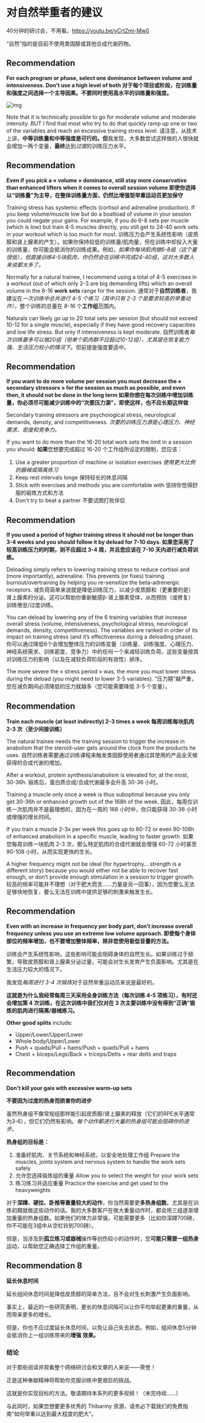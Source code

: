 # 对自然举重者的建议

40分钟的研讨会，不用看。https://youtu.be/vCrtZmj-Mw0 

“自然”指的是目前不使用类固醇或其他合成代谢药物。

## Recommendation

 **For each program or phase, select one dominance between volume and intensiveness. Don’t use a high level of both 对于每个项目或阶段，在训练量和强度之间选择一个主导因素。不要同时使用高水平的训练量和强度。**

![img](../../images/Sans-titre.webp)

Note that it is technically possible to go for moderate volume and moderate intensity. BUT I find that most who try to do that quickly ramp up one or two of the variables and reach an excessive training stress level.
请注意，从技术上讲，**中等训练量和中等强度是可行的。但**我发现，大多数尝试这样做的人很快就会增加一两个变量，**最终**达到*过度*的训练压力水平。

## Recommendation

 **Even if you pick a « volume » dominance, still stay more conservative than enhanced lifters when it comes to overall session volume 即使你选择以“训练量”为主导，在整体训练量方面，仍然比增强型举重运动员更加保守**

Training stress has systemic effects (cortisol and adrenaline production). If you keep volume/muscle low but do a boatload of volume in your session you could negate your gains. For example, if you do 6-8 sets per muscle (which is low) but train 4-5 muscles directly, you still get to 24-40 work sets in your workout which is too much for most.
训练压力会产生系统性影响（皮质醇和肾上腺素的产生）。如果你保持较低的训练量/肌肉量，但在训练中却投入大量的训练量，你可能会抵消你的训练成果。例如，*如果你每块肌肉做6-8组（这个量很低），但直接训练4-5块肌肉，你仍然会在训练中完成24-40组，这对大多数人来说都太多了。*

Normally for a natural trainee, I recommend using a total of 4-5 exercises in a workout (out of which only 2-3 are big demanding lifts) which an overall volume in the 8-16 **work** **sets** range for the session.
通常对于**自然训练者**，我建议在*一次训练中总共进行 4-5 个练习（其中只有 2-3 个是要求较高的举重动作）*，整个训练的总量在 *8-16* 个**工作组**范围内。

Naturals can likely go up to 20 total sets per session (but should not exceed 10-12 for a single muscle), especially if they have good recovery capacities and low life stress. But only if intensiveness is kept moderate.
自然训练者*每次训练最多可以做20组（但单个肌肉群不应超过10-12组），尤其是在恢复能力强、生活压力较小的情况下*。但前提是强度要适中。

## Recommendation

  **If you want to do more volume per session you must decrease the « secondary stressors » for the session as much as possible, and even then, it should not be done in the long term 如果你想在每次训练中增加训练量，你必须尽可能减少训练中的“次要压力源”，即使这样，也不应长期这样做**

Secondary training stressors are psychological stress, neurological demands, density, and competitiveness.
*次要的训练压力源是心理压力、神经需求、密度和竞争力。*

If you want to do more than the 16-20 total work sets the limit in a session you should:
**如果**您想要完成超过 16-20 个工作组所设定的限制，您应该：

1. Use a greater proportion of machine or isolation exercises
    *使用更大比例的器械或隔离练习*
2. Keep rest intervals longe
    保持较长的休息间隔
3. Stick with exercises and methods you are comfortable with
    坚持你觉得舒服的锻炼方式和方法
4. Don't try to beat a partner
    不要试图打败伴侣

## Recommendation

  **If you used a period of higher training stress it should not be longer than 3-4 weeks and you should follow it by deload for 7-10 days. 如果您采用了较高训练压力的时期，则不应超过 3-4 周，并且您应该在 7-10 天内进行减负荷训练。**

Deloading simply refers to lowering training stress to reduce cortisol and (more importantly), adrenaline. This prevents (or fixes) training burnout/overtraining by helping you re-sensitize the beta-adrenergic receptors.
减负荷简单来说就是降低训练压力，以减少皮质醇和（更重要的是）肾上腺素的分泌。这可以帮助你重新敏感β-肾上腺素受体，从而预防（或修复）训练倦怠/过度训练。

You can deload by lowering any of the 6 training variables that increase overall stress (volume, intensiveness, psychological stress, neurological demands, density, competitiveness). The variables are ranked in order of its impact on training stress (and it’s effectiveness during a deloading phase).
你可以通过降低6个会增加整体压力的训练变量（训练量、训练强度、心理压力、神经系统需求、训练密度、竞争力）中的任何一个来减轻训练负荷。这些变量按其对训练压力的影响（以及在减轻负荷阶段的有效性）排序。

The more severe the « stress period » was, the more you must lower stress during the deload (you might need to lower 3-5 variables).
“压力期”越严重，您在减负期间必须降低的压力就越多（您可能需要降低 3-5 个变量）。

## Recommendation 

  **Train each muscle (at least indirectly) 2-3 times a week 每周训练每块肌肉 2-3 次（至少间接训练）**

The natural trainee needs the training session to trigger the increase in anabolism that the steroid-user gets around the clock from the products he uses.
自然训练者需要通过训练课程来触发类固醇使用者通过其使用的产品全天候获得的合成代谢的增加。

After a workout, protein synthesis/anabolism is elevated for, at the most, 30-36h.
锻炼后，蛋白质合成/合成代谢最多会升高 30-36 小时。

Training a muscle only once a week is thus suboptimal because you only get 30-36h or enhanced growth out of the 168h of the week.
因此，每周仅训练一次肌肉并不是最理想的，因为在一周的 168 小时中，你只能获得 30-36 小时或增强的增长时间。

If you train a muscle 2-3x per week this goes up to 60-72 or even 90-108h of enhanced anabolism in a specific muscle, leading to faster growth.
如果您每周训练一块肌肉 2-3 次，那么特定肌肉的合成代谢就会增强 60-72 小时甚至 90-108 小时，从而实现更快的生长。

A higher frequency might not be ideal (for hypertrophy… strength is a different story) because you would either not be able to recover fast enough, or don’t provide enough stimulation in a session to trigger growth.
较高的频率可能并不理想（对于肥大而言......力量是另一回事），因为您要么无法足够快地恢复，要么无法在训练中提供足够的刺激来触发生长。

## Recommendation

  **Even with an increase in frequency per body part, don’t increase overall frequency unless you use an extreme low volume approach. 即使每个身体部位的频率增加，也不要增加整体频率，除非您使用极低音量的方法。**

训练会产生系统性影响，这些影响可能会阻碍身体的自然生长。如果训练过于频繁，导致皮质醇和肾上腺素分泌过量，可能会对生长发育产生负面影响。尤其是在生活压力较大的情况下。

我发现*每周进行 3-4 次锻炼*对于自然举重运动员来说是最好的。

**这就是为什么我经常每周三天采用全身训练方法（每次训练 4-5 项练习），有时还会增加第 4 次训练，在这次训练中我们仅对在 3 次主要训练中没有得到“正确”锻炼的肌肉进行隔离/器械练习。**

**Other good splits** include:

- Upper/Lower/Upper/Lower
- Whole body/Upper/Lower
- Push + quads/Pull + hams/Push + quads/Pull + hams
- Chest + biceps/Legs/Back + triceps/Delts + rear delts and traps


## Recommendation

 **Don't kill your gais with excessive warm-up sets**

 **不要因为过度的热身而损害你的进步**

虽然热身组不像常规组那样能引起皮质醇/肾上腺素的释放（它们的RPE水平通常为3-6），但它们仍然有影响。*每个动作都进行大量的热身组可能会阻碍你的进步。*

**热身组的目标是：**

1. 准备好肌肉、关节系统和神经系统，以安全地处理工作组 Prepare the muscles, joints system and nervous system to handle the work sets safely
2. 允许您选择锻炼组的重量 Allow you to select the weight for your work sets
3. 练习练习并适应重量 Practice the exercise and get used to the heavyweights

对于**深蹲、硬拉、卧推等重量较大的动作**，你当然需要更**多热身组数**。尤其是在训练初期就做这些动作的话。我的大多数客户在做大重量动作时，都会用三组逐渐增加重量的热身组数。如果他们的体力非常强，可能需要更多（比如你深蹲700磅，你不可能在3组中从空杠铃到700磅）。

但是，当涉及到**孤立练习或器械**操作等创伤较小的动作时，您**可能只需要一组热身**运动，以帮助您正确选择工作组的重量。

## Recommendation 8

 **延长休息时间**

延长组间休息时间是降低皮质醇的简单方法，且不会对生长刺激产生负面影响。

事实上，最近的一些研究表明，更长的休息间隔可以让你平均举起更重的重量，从而带来更多的增长。

但是，你也不应过度延长休息时间，以免让自己失去状态。例如，组间休息5分钟会抵消你上一组训练带来的**增强** **效果。**

### 结论

对于那些阅读并观看整个网络研讨会和文章的人来说——荣誉！

正是这种奉献精神将帮助你克服训练中更艰巨的挑战。

这就是你实现目标的方法。敬请期待本系列的更多视频！（未完待续……）

与此同时，如果您想要更多优秀的 Thibarmy 资源，请务必下载我们的免费指南“如何举重以达到最大程度的肥大”。